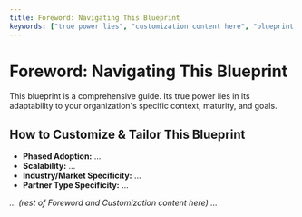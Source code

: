 ```yaml
---
title: Foreword: Navigating This Blueprint
keywords: ["true power lies", "customization content here", "blueprint foreword navigating", "foreword navigating", "comprehensive guide", "goals how"]
---
```

# Foreword: Navigating This Blueprint

This blueprint is a comprehensive guide. Its true power lies in its adaptability to your organization's specific context, maturity, and goals.

## How to Customize & Tailor This Blueprint

*   **Phased Adoption:** ...
*   **Scalability:** ...
*   **Industry/Market Specificity:** ...
*   **Partner Type Specificity:** ...

*... (rest of Foreword and Customization content here) ...*
